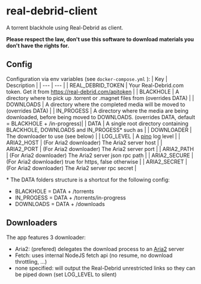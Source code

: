 # real-debrid-client
 A torrent blackhole using Real-Debrid as client.
 
 **Please respect the law, don't use this software to download materials you don't have the rights for.**

## Config
Configuration via env variables (see `docker-compose.yml` ):
| Key | Description |
| --- | --- |
| REAL_DEBRID_TOKEN | Your Real-Debrid.com token. Get it from https://real-debrid.com/apitoken |
| BLACKHOLE | A directory where to pick up .torrent or .magnet files from (overrides DATA) |
| DOWNLOADS | A directory where the completed media will be moved to (overrides DATA) |
| IN_PROGESS | A directory where the media are being downloaded, before being moved to DOWNLOADS. (overrides DATA, default = BLACKHOLE + /in-progress)|
| DATA | A single root directory containing BLACKHOLE, DOWNLOADS and IN_PROGESS* such as |
| DOWNLOADER | The downloader to use (see below) |
| LOG_LEVEL | A [pino](https://github.com/pinojs/pino) log level |
| ARIA2_HOST | (For Aria2 downloader) The Aria2 server host |
| ARIA2_PORT | (For Aria2 downloader) The Aria2 server port |
| ARIA2_PATH | (For Aria2 downloader) The Aria2 server json rpc path |
| ARIA2_SECURE | (For Aria2 downloader) true for https, false otherwise |
| ARIA2_SECRET | (For Aria2 downloader) The Aria2 server rpc secret |

\* The DATA folders structure is a shortcut for the following config:
- BLACKHOLE = DATA + /torrents
- IN_PROGESS = DATA + /torrents/in-progress
- DOWNLOADS = DATA + /downloads

## Downloaders
The app features 3 downloader:
- Aria2: (prefered) delegates the download process to an [Aria2](https://aria2.github.io/) server
- Fetch: uses internal NodeJS fetch api (no resume, no download throttling, ...)
- none specified: will output the Real-Debrid unrestricted links so they can be piped down (set LOG_LEVEL to silent)